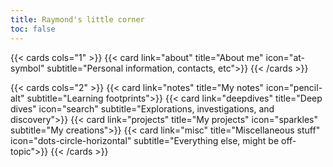 ```yaml
---
title: Raymond's little corner
toc: false
---
```



{{< cards cols="1" >}}
  {{< card link="about" title="About me" icon="at-symbol" subtitle="Personal information, contacts, etc">}}
{{< /cards >}}

{{< cards cols="2" >}}
  {{< card link="notes" title="My notes" icon="pencil-alt" subtitle="Learning footprints">}}
  {{< card link="deepdives" title="Deep dives" icon="search" subtitle="Explorations, investigations, and discovery">}}
  {{< card link="projects" title="My projects" icon="sparkles" subtitle="My creations">}}
  {{< card link="misc" title="Miscellaneous stuff" icon="dots-circle-horizontal" subtitle="Everything else, might be off-topic">}}
{{< /cards >}}
